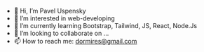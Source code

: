 - 👋 Hi, I’m Pavel Uspensky
- 👀 I’m interested in web-developing
- 🌱 I’m currently learning Bootstrap, Tailwind, JS, React, Node.Js
- 💞️ I’m looking to collaborate on ...
- 📫 How to reach me: dormires@gmail.com

<!---
site2beru/site2beru is a ✨ special ✨ repository because its `README.md` (this file) appears on your GitHub profile.
You can click the Preview link to take a look at your changes.
--->

